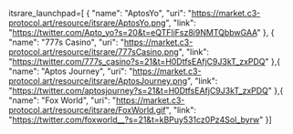   itsrare_launchpad=[  {
    "name": "AptosYo",
    "uri": "https://market.c3-protocol.art/resource/itsrare/AptosYo.png",
    "link": "https://twitter.com/Apto_yo?s=20&t=eQTFliFsz8i9NMTQbbwGAA"
}, {
    "name": "777s Casino",
    "uri": "https://market.c3-protocol.art/resource/itsrare/777sCasino.png",
    "link": "https://twitter.com/777s_casino?s=21&t=H0DtfsEAfjC9J3kT_zxPDQ"
},{
    "name": "Aptos Journey",
    "uri": "https://market.c3-protocol.art/resource/itsrare/AptosJourney.png",
    "link": "https://twitter.com/aptosjourney?s=21&t=H0DtfsEAfjC9J3kT_zxPDQ"
},{
    "name": "Fox World",
    "uri": "https://market.c3-protocol.art/resource/itsrare/FoxWorld.gif",
    "link": "https://twitter.com/foxworld__?s=21&t=kBPuy531cz0Pz4Sol_byrw"
}]